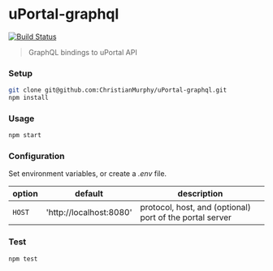 # uPortal-graphql

[![Build Status](https://travis-ci.com/ChristianMurphy/uPortal-graphql.svg?branch=master)](https://travis-ci.com/ChristianMurphy/uPortal-graphql)

> GraphQL bindings to uPortal API

### Setup

```sh
git clone git@github.com:ChristianMurphy/uPortal-graphql.git
npm install
```

### Usage

```sh
npm start
```

### Configuration

Set environment variables, or create a _.env_ file.

| option | default                 | description                                              |
| ------ | ----------------------- | -------------------------------------------------------- |
| `HOST` | 'http://localhost:8080' | protocol, host, and (optional) port of the portal server |

### Test

```sh
npm test
```
